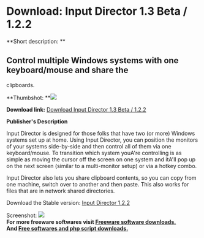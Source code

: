 # Download: Input Director 1.3 Beta / 1.2.2

**Short description: **

## Control multiple Windows systems with one keyboard/mouse and share the
clipboards.

  
**Thumbshot: **![](http://www.freewarefiles.com/screenshot/inputdirector1_md.jpg)   
  
**Download link:** [Download Input Director 1.3 Beta / 1.2.2](http://freesoftwares.boysofts.com/Input-Director_program_32141.html)  
  

**Publisher's Description**  
  

Input Director is designed for those folks that have two (or more) Windows
systems set up at home. Using Input Director, you can position the monitors of
your systems side-by-side and then control all of them via one keyboard/mouse.
To transition which system youA're controlling is as simple as moving the
cursor off the screen on one system and itA'll pop up on the next screen
(similar to a multi-monitor setup) or via a hotkey combo.

Input Director also lets you share clipboard contents, so you can copy from
one machine, switch over to another and then paste. This also works for files
that are in network shared directories.

Download the Stable version: [Input Director
1.2.2](http://www.inputdirector.com/downloads/InputDirector.v1.2.2.zip)

  
  
Screenshot: ![](http://www.freewarefiles.com/screenshot/inputdirector1.jpg)  
**For more freeware softwares visit [Freeware software downloads.](http://freesoftwares.boysofts.com/)**   
**And [Free softwares and php script downloads.](http://www.boysofts.com/)**

